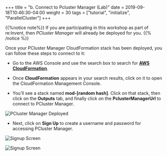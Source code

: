 +++
title = "b. Connect to Pcluster Manager (Lab)"
date = 2019-09-18T10:46:30-04:00
weight = 30
tags = ["tutorial", "initialize", "ParallelCluster"]
+++

{{%notice note%}}
If you are participating in this workshop as part of re:Invent, then *PCluster Manager* will already be deployed for you.
{{% /notice %}}

Once your PCluster Manager CloudFormation stack has been deployed, you can follow these steps to connect to it:

- Go to the AWS Console and use the search box to search for [**AWS CloudFormation**](https://console.aws.amazon.com/cloudformation/home). 

- Once **CloudFormation** appears in your search results, click on it to open the CloudFormation Management Console.

- You'll see a stack named **mod-[random hash]**. Click on that stack, then click on the **Outputs** tab, and finally click on the **PclusterManagerUrl** to connect to PCluster Manager.

![PCluster Manager Deployed](/images/hpc-aws-parallelcluster-workshop/pcluster-deployed.png)

- Next, click on **Sign Up** to create a username and password for accessing PCluster Manager.

![Signup Screen](/images/hpc-aws-parallelcluster-workshop/sign-up.png)

![Signup Screen](/images/hpc-aws-parallelcluster-workshop/signup.png)
